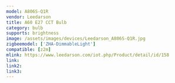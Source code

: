 ```yaml
---
model: A806S-Q1R
vendor: Leedarson
title: A60 E27 CCT Bulb
category: bulb
supports: brightness
image: /assets/images/devices/Leedarson_A806S-Q1R.jpg
zigbeemodel: ['ZHA-DimmableLight']
compatible: [z2m]
mlink: https://www.leedarson.com/iot.php/Product/detail/id/158
link: 
link2: 
link3: 
---
```

